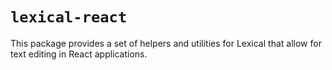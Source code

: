 # `lexical-react`

This package provides a set of helpers and utilities for Lexical that allow for text editing in React applications.
